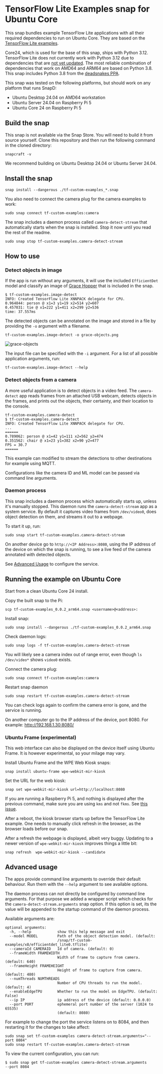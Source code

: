 # TensorFlow Lite Examples snap for Ubuntu Core

This snap bundles example TensorFlow Lite applications with all their required dependencies to run on Ubuntu Core.
They are based on the
[TensorFlow Lite examples](https://github.com/tensorflow/examples/tree/master/lite/examples).

Core24, which is used for the base of this snap, ships with Python 3.12.
TensorFlow Lite does not currently work with Python 3.12 due to dependencies that are [not yet updated](https://github.com/tensorflow/tensorflow/issues/62003).
The most reliable combination of dependencies that work on AMD64 and ARM64 are based on Python 3.8.
This snap includes Python 3.8 from the [deadsnakes PPA](https://launchpad.net/~deadsnakes/+archive/ubuntu/ppa).

This snap was tested on the following platforms, but should work on any platform that runs SnapD:

- Ubuntu Desktop 24.04 on AMD64 workstation
- Ubuntu Server 24.04 on Raspberry Pi 5
- Ubuntu Core 24 on Raspberry Pi 5

## Build the snap

This snap is not available via the Snap Store.
You will need to build it from source yourself.
Clone this repository and then run the following command in the cloned directory:

```
snapcraft -v
```

We recommend building on Ubuntu Desktop 24.04 or Ubuntu Server 24.04.

## Install the snap

```
snap install --dangerous ./tf-custom-examples_*.snap
```

You also need to connect the camera plug for the camera examples to work:

```
sudo snap connect tf-custom-examples:camera
```

The snap includes a daemon process called `camera-detect-stream` that automatically starts when the snap is installed.
Stop it now until you read the rest of the readme.

```
sudo snap stop tf-custom-examples.camera-detect-stream
```

## How to use

### Detect objects in image

If the app is run without any arguments, it will use the included `EfficientDet` model and classify an image of [Grace Hopper](https://en.wikipedia.org/wiki/Grace_Hopper) that is included in the snap.

```
$ tf-custom-examples.image-detect
INFO: Created TensorFlow Lite XNNPACK delegate for CPU.
0.964844: person @ x1=3 y1=19 x2=514 y2=607
0.457031: tie @ x1=222 y1=411 x2=299 y2=536
time: 37.557ms
```

The detected objects can be annotated on the image and stored in a file by providing the `-o` argument with a filename.

```
tf-custom-examples.image-detect -o grace-objects.png
```

![grace-objects](../media/grace-objects.png)

The input file can be specified with the `-i` argument. For a list of all possible application arguments, run:

```
tf-custom-examples.image-detect --help
```

### Detect objects from a camera

A more useful application is to detect objects in a video feed. The `camera-detect` app reads frames from an attached USB webcam, detects objects in the frames, and prints out the objects, their certainty, and their location to the console.

```
tf-custom-examples.camera-detect
$ tf-custom-examples.camera-detect
INFO: Created TensorFlow Lite XNNPACK delegate for CPU.
...
======
0.789062: person @ x1=42 y1=111 x2=562 y2=474
0.351562: chair @ x1=23 y1=382 x2=90 y2=477
FPS = 30.7
======
```

This example can modified to stream the detections to other destinations for example using MQTT.

Configurations like the camera ID and ML model can be passed via command line arguments.

### Daemon process

This snap includes a daemon process which automatically starts up, unless it's manually stopped.
This daemon runs the `camera-detect-stream` app as a system service.
By default it captures video frames from `/dev/video0`, does object detection on them, and streams it out to a webpage.

To start it up, run:

```
sudo snap start tf-custom-examples.camera-detect-stream
```

On another device go to `http://<IP Address>:8080`, using the IP address of the device on which the snap is running, to see a live feed of the camera annotated with detected objects.

See [Advanced Usage](#advanced-usage) to configure the service.

## Running the example on Ubuntu Core

Start from a clean Ubuntu Core 24 install.

Copy the built snap to the Pi:

```
scp tf-custom-examples_0.0.2_arm64.snap <username>@<address>:
```

Install snap:
```
sudo snap install --dangerous ./tf-custom-examples_0.0.2_arm64.snap
```

Check daemon logs: 
```
sudo snap logs -f tf-custom-examples.camera-detect-stream
```

You will likely see a camera index out of range error, even though `ls /dev/video*` shows `video0` exists.

Connect the camera plug:
```
sudo snap connect tf-custom-examples:camera
```

Restart snap daemon
```
sudo snap restart tf-custom-examples.camera-detect-stream
```

You can check logs again to confirm the camera error is gone, and the service is running.

On another computer go to the IP address of the device, port 8080.
For example: http://192.168.1.30:8080/

### Ubuntu Frame (experimental)

This web interface can also be displayed on the device itself using Ubuntu Frame.
It is however experimental, so your milage may vary.

Install Ubuntu Frame and the WPE Web Kiosk snaps:
```
snap install ubuntu-frame wpe-webkit-mir-kiosk
```

Set the URL for the web kiosk: 
```
snap set wpe-webkit-mir-kiosk url=http://localhost:8080
```

If you are running a Raspberry Pi 5, and nothing is displayed after the previous command, make sure you are using `kms` and not `fkms`.
See [this issue](https://github.com/canonical/ubuntu-frame/issues/192).

After a reboot, the kiosk browser starts up before the TensorFlow Lite example.
One needs to manually click refresh in the browser, as the browser loads before our snap.

After a refresh the webpage is displayed, albeit very buggy.
Updating to a newer version of `wpe-webkit-mir-kiosk` improves things a little bit:

```
snap refresh  wpe-webkit-mir-kiosk --candidate
```

## Advanced usage

The apps provide command line arguments to override their default behaviour.
Run them with the `--help` argument to see available options.

The daemon process can not directly be configured by command line arguments.
For that purpose we added a wrapper script which checks for the `camera-detect-stream.arguments` snap option.
If this option is set, its the value will be appended to the startup command of the daemon process.

Available arguments are:
```
optional arguments:
  -h, --help            show this help message and exit
  --model MODEL         Path of the object detection model. (default:
                        /snap/tf-custom-examples/x8/efficientdet_lite0.tflite)
  --cameraId CAMERAID   Id of camera. (default: 0)
  --frameWidth FRAMEWIDTH
                        Width of frame to capture from camera. (default: 640)
  --frameHeight FRAMEHEIGHT
                        Height of frame to capture from camera. (default: 480)
  --numThreads NUMTHREADS
                        Number of CPU threads to run the model. (default: 4)
  --enableEdgeTPU       Whether to run the model on EdgeTPU. (default: False)
  --ip IP               ip address of the device (default: 0.0.0.0)
  --port PORT           ephemeral port number of the server (1024 to 65535)
                        (default: 8080)
```

For example to change the port the service listens on to 8084, and then restarting it for the changes to take affect:
```
sudo snap set tf-custom-examples camera-detect-stream.arguments="--port 8084"
sudo snap restart tf-custom-examples.camera-detect-stream
```

To view the current configuration, you can run:
```
$ sudo snap get tf-custom-examples camera-detect-stream.arguments
--port 8084
```
